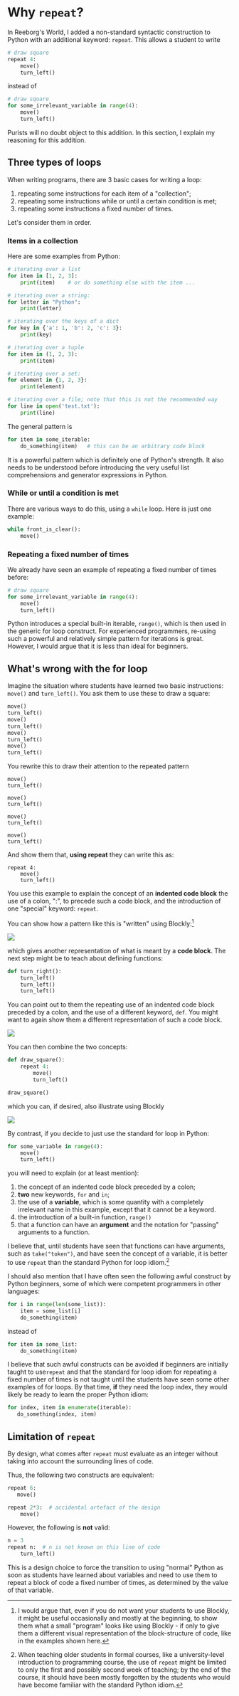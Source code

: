 # Why `repeat`?

In Reeborg's World, I added a non-standard syntactic construction to Python with an additional keyword: `repeat`. This allows a student to write

```py
# draw square
repeat 4:
    move()
    turn_left()
```

instead of

```py
# draw square
for some_irrelevant_variable in range(4):
    move()
    turn_left()
```

Purists will no doubt object to this addition.  In this section, I explain my reasoning for this addition.

## Three types of loops

When writing programs, there are 3 basic cases for writing a loop:

1. repeating some instructions for each item of a "collection";
2. repeating some instructions while or until a certain condition is met;
3. repeating some instructions a fixed number of times.

Let's consider them in order.

### Items in a collection

Here are some examples from Python:

```py
# iterating over a list
for item in [1, 2, 3]:
    print(item)    # or do something else with the item ...

# iterating over a string:
for letter in "Python":
    print(letter)

# iterating over the keys of a dict
for key in {'a': 1, 'b': 2, 'c': 3}:
    print(key)

# iterating over a tuple
for item in (1, 2, 3):
    print(item)

# iterating over a set:
for element in {1, 2, 3}:
    print(element)

# iterating over a file; note that this is not the recommended way
for line in open('test.txt'):
    print(line)
```

The general pattern is

```py
for item in some_iterable:
    do_something(item)   # this can be an arbitrary code block
```

It is a powerful pattern which is definitely one of Python's strength. It also needs to be understood before introducing the very useful list comprehensions and generator expressions in Python.

### While or until a condition is met

There are various ways to do this, using a `while` loop.  Here is just one example:

```py
while front_is_clear():
    move()
```

### Repeating a fixed number of times

We already have seen an example of repeating a fixed number of times before:

```py
# draw square
for some_irrelevant_variable in range(4):
    move()
    turn_left()
```

Python introduces a special built-in iterable, `range()`, which is then used in the generic for loop construct.  For experienced programmers, re-using such a powerful and relatively simple pattern for iterations is great.  However, I would argue that it is less than ideal for beginners.

## What's wrong with the for loop

Imagine the situation where students have learned two basic instructions: `move()` and `turn_left()`. You ask them to use these to draw a square:

```py
move()
turn_left()
move()
turn_left()
move()
turn_left()
move()
turn_left()
```

You rewrite this to draw their attention to the repeated pattern

```
move()
turn_left()

move()
turn_left()

move()
turn_left()

move()
turn_left()
```

And show them that, **using repeat** they can write this as:

```
repeat 4:
    move()
    turn_left()
```

You use this example to explain the concept of an **indented code block** the use of a colon, ":", to precede such a code block, and the introduction of one "special" keyword: `repeat`.

You can show how a pattern like this is "written" using Blockly:[^1]

![](/assets/repeat_blockly.png)

which gives another representation of what is meant by a **code block**. The next step might be to teach about defining functions:

```py
def turn_right():
    turn_left()
    turn_left()
    turn_left()
```

You can point out to them the repeating use of an indented code block preceded by a colon, and the use of a different keyword, `def`.  You might want to again show them a different representation of such a code block.

![](/assets/turn_right_blockly.png)

You can then combine the two concepts:

```py
def draw_square():
    repeat 4:
        move()
        turn_left()

draw_square()
```

which you can, if desired, also illustrate using Blockly

![](/assets/blockly_example.png)

By contrast, if you decide to just use the standard for loop in Python:

```py
for some_variable in range(4):
    move()
    turn_left()
```

you will need to explain \(or at least mention\):

1. the concept of an indented code block preceded by a colon;
2. **two** new keywords, `for` and `in`;
3. the use of a **variable**, which is some quantity with a completely irrelevant name in this example, except that it cannot be a keyword.
4. the introduction of a built-in function, `range()`
5. that a function can have an **argument** and the notation for "passing" arguments to a function.

I believe that, until students have seen that functions can have arguments, such as `take("token")`, and have seen the concept of a variable, it is better to use `repeat` than the standard Python for loop idiom.[^2]

I should also mention that I have often seen the following awful construct by Python beginners, some of which were competent programmers in other languages:

```py
for i in range(len(some_list)):
    item = some_list[i]
    do_something(item)
```

instead of

```py
for item in some_list:
    do_something(item)
```

I believe that such awful constructs can be avoided if beginners are initially taught to use`repeat` and that the standard for loop idiom for repeating a fixed number of times is not taught until the students have seen some other examples of for loops. By that time, **if** they need the loop index, they would likely be ready to learn the proper Python idiom:

```py
for index, item in enumerate(iterable):
   do_something(index, item)
```

## Limitation of `repeat`

By design, what comes after `repeat` must evaluate as an integer without taking into account the surrounding lines of code.

Thus, the following two constructs are equivalent:

```py
repeat 6:
   move()

repeat 2*3:  # accidental artefact of the design
    move()
```

However, the following is **not** valid:

```py
n = 3
repeat n:  # n is not known on this line of code
    turn_left()
```

This is a design choice to force the transition to using "normal" Python as soon as students have learned about variables and need to use them to repeat a block of code a fixed number of times, as determined by the value of that variable.

[^1]: I would argue that, even if you do not want your students to use Blockly, it might be useful occasionally and mostly at the beginning, to show them what a small "program" looks like using Blockly - if only to give them a different visual representation of the block-structure of code, like in the examples shown here.

[^2]: When teaching older students in formal courses, like a university-level introduction to programming course, the use of `repeat` might be limited to only the first and possibly second week of teaching; by the end of the course, it should have been mostly forgotten by the students who would have become familiar with the standard Python idiom.


